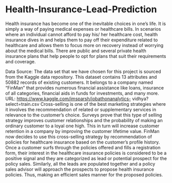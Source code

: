 # Health-Insurance-Lead-Prediction

Health insurance has become one of the inevitable
choices in one’s life. It is simply a way of paying
medical expenses or healthcare bills. In scenarios where
an individual cannot afford to pay his/ her healthcare
cost, health insurance dives in and helps them to pay off
their expenditure related to healthcare and allows them
to focus more on recovery instead of worrying about the
medical bills. There are public and several private health
insurance plans that help people to opt for plans that suit
their requirements and coverage.


Data Source:
The data set that we have chosen for this project is
sourced from the Kaggle data repository. This dataset
contains 13 attributes and 50882 records of existing
customers. It belongs to a company named “FinMan”
that provides numerous financial assistance like loans,
insurance of all categories, financial aids in funds for
investments, and many more.
URL: https://www.kaggle.com/imsparsh/jobathonanalytics-
vidhya?select=train.csv
Cross-selling is one of the best marketing strategies
where it involves the recommendation of related or
supplementary services in relevance to the customer’s
choice. Surveys prove that this type of selling strategy
improves customer relationships and the probability of
making an ordinary customer to a loyal one high. This
in turn will increase customer retention in a company by
improving the customer lifetime value.
FinMan now decides to use this cross-selling strategy
by recommendation of policies for healthcare insurance
based on the customer’s profile history. Once a customer
surfs through the policies offered and fills a registration
form, their interest in the healthcare insurance policies
is considered to be a positive signal and they are categorized
as lead or potential prospect for the policy sales.
Similarly, all the leads are populated together and a
policy sales advisor will approach the prospects to propose
health insurance policies. Thus, making an efficient
sales manner for the proposed policies.
